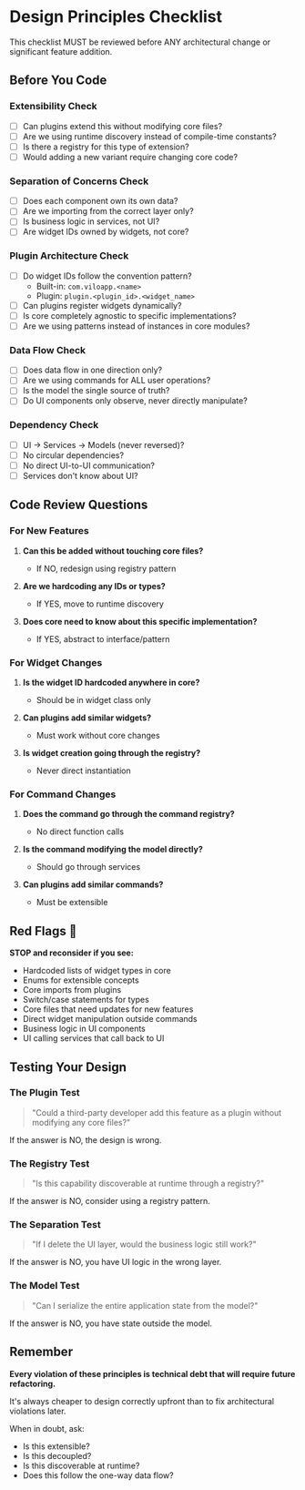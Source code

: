 # Design Principles Checklist

This checklist MUST be reviewed before ANY architectural change or significant feature addition.

## Before You Code

### Extensibility Check
- [ ] Can plugins extend this without modifying core files?
- [ ] Are we using runtime discovery instead of compile-time constants?
- [ ] Is there a registry for this type of extension?
- [ ] Would adding a new variant require changing core code?

### Separation of Concerns Check
- [ ] Does each component own its own data?
- [ ] Are we importing from the correct layer only?
- [ ] Is business logic in services, not UI?
- [ ] Are widget IDs owned by widgets, not core?

### Plugin Architecture Check
- [ ] Do widget IDs follow the convention pattern?
  - Built-in: `com.viloapp.<name>`
  - Plugin: `plugin.<plugin_id>.<widget_name>`
- [ ] Can plugins register widgets dynamically?
- [ ] Is core completely agnostic to specific implementations?
- [ ] Are we using patterns instead of instances in core modules?

### Data Flow Check
- [ ] Does data flow in one direction only?
- [ ] Are we using commands for ALL user operations?
- [ ] Is the model the single source of truth?
- [ ] Do UI components only observe, never directly manipulate?

### Dependency Check
- [ ] UI → Services → Models (never reversed)?
- [ ] No circular dependencies?
- [ ] No direct UI-to-UI communication?
- [ ] Services don't know about UI?

## Code Review Questions

### For New Features
1. **Can this be added without touching core files?**
   - If NO, redesign using registry pattern

2. **Are we hardcoding any IDs or types?**
   - If YES, move to runtime discovery

3. **Does core need to know about this specific implementation?**
   - If YES, abstract to interface/pattern

### For Widget Changes
1. **Is the widget ID hardcoded anywhere in core?**
   - Should be in widget class only

2. **Can plugins add similar widgets?**
   - Must work without core changes

3. **Is widget creation going through the registry?**
   - Never direct instantiation

### For Command Changes
1. **Does the command go through the command registry?**
   - No direct function calls

2. **Is the command modifying the model directly?**
   - Should go through services

3. **Can plugins add similar commands?**
   - Must be extensible

## Red Flags 🚩

**STOP and reconsider if you see:**
- Hardcoded lists of widget types in core
- Enums for extensible concepts
- Core imports from plugins
- Switch/case statements for types
- Core files that need updates for new features
- Direct widget manipulation outside commands
- Business logic in UI components
- UI calling services that call back to UI

## Testing Your Design

### The Plugin Test
> "Could a third-party developer add this feature as a plugin without modifying any core files?"

If the answer is NO, the design is wrong.

### The Registry Test
> "Is this capability discoverable at runtime through a registry?"

If the answer is NO, consider using a registry pattern.

### The Separation Test
> "If I delete the UI layer, would the business logic still work?"

If the answer is NO, you have UI logic in the wrong layer.

### The Model Test
> "Can I serialize the entire application state from the model?"

If the answer is NO, you have state outside the model.

## Remember

**Every violation of these principles is technical debt that will require future refactoring.**

It's always cheaper to design correctly upfront than to fix architectural violations later.

When in doubt, ask:
- Is this extensible?
- Is this decoupled?
- Is this discoverable at runtime?
- Does this follow the one-way data flow?